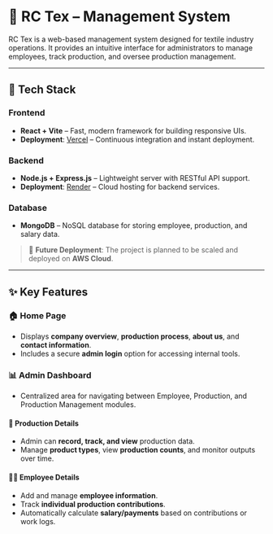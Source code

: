 # 🧵 RC Tex – Management System

RC Tex is a web-based management system designed for textile industry operations. It provides an intuitive interface for administrators to manage employees, track production, and oversee production management.

---

## 🚀 Tech Stack

### Frontend
- **React + Vite** – Fast, modern framework for building responsive UIs.
- **Deployment**: [Vercel](https://vercel.com) – Continuous integration and instant deployment.

### Backend
- **Node.js + Express.js** – Lightweight server with RESTful API support.
- **Deployment**: [Render](https://render.com) – Cloud hosting for backend services.

### Database
- **MongoDB** – NoSQL database for storing employee, production, and salary data.

> 📌 **Future Deployment**: The project is planned to be scaled and deployed on **AWS Cloud**.

---

## ✨ Key Features

### 🏠 Home Page
- Displays **company overview**, **production process**, **about us**, and **contact information**.
- Includes a secure **admin login** option for accessing internal tools.

### 📊 Admin Dashboard
- Centralized area for navigating between Employee, Production, and Production Management modules.
#### 🧵 Production Details
- Admin can **record, track, and view** production data.
- Manage **product types**, view **production counts**, and monitor outputs over time.

#### 👨‍🏭 Employee Details
- Add and manage **employee information**.
- Track **individual production contributions**.
- Automatically calculate **salary/payments** based on contributions or work logs.

